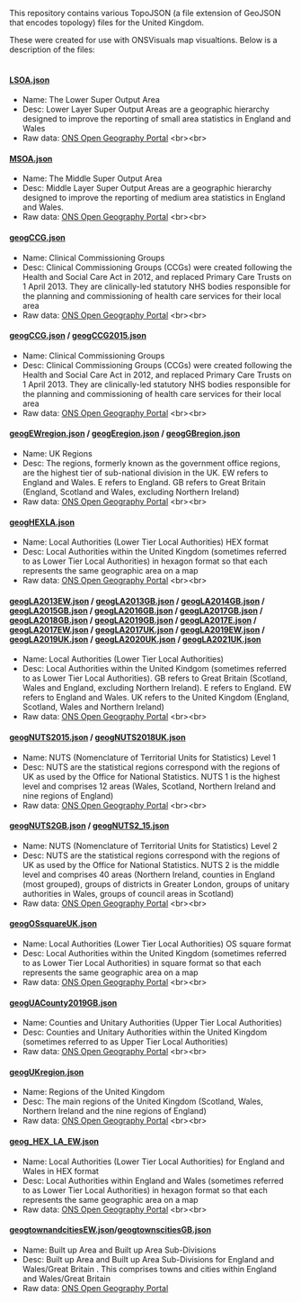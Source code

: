 This repository contains various TopoJSON (a file extension of GeoJSON that encodes topology) files for the United Kingdom.

These were created for use with ONSVisuals map visualtions. Below is a description of the files:
<br><br>

#### [LSOA.json](https://github.com/ONSvisual/topojson_boundaries/blob/master/LSOA.json)

- Name: The Lower Super Output Area 
- Desc: Lower Layer Super Output Areas are a geographic hierarchy designed to improve the reporting of small area statistics in England and Wales
- Raw data: [ONS Open Geography Portal](https://geoportal.statistics.gov.uk/search?collection=Dataset&sort=name&tags=all(BDY_LSOA))
<br><br>

#### [MSOA.json](https://github.com/ONSvisual/topojson_boundaries/blob/master/MSOA.json)

- Name: The Middle Super Output Area
- Desc: Middle Layer Super Output Areas are a geographic hierarchy designed to improve the reporting of medium area statistics in England and Wales.
- Raw data: [ONS Open Geography Portal](https://geoportal.statistics.gov.uk/search?collection=Dataset&sort=name&tags=all(BDY_MSOA))
<br><br>

#### [geogCCG.json](https://github.com/ONSvisual/topojson_boundaries/blob/master/geogCCG.json)

- Name: Clinical Commissioning Groups 
- Desc: Clinical Commissioning Groups (CCGs) were created following the Health and Social Care Act in 2012, and replaced Primary Care Trusts on 1 April 2013. They are clinically-led statutory NHS bodies responsible for the planning and commissioning of health care services for their local area
- Raw data: [ONS Open Geography Portal](https://geoportal.statistics.gov.uk/search?collection=Dataset&sort=name&tags=all(BDY_CCG))
<br><br>

#### [geogCCG.json](https://github.com/ONSvisual/topojson_boundaries/blob/master/geogCCG.json) / [geogCCG2015.json](https://github.com/ONSvisual/topojson_boundaries/blob/master/geogCCG2015.json)

- Name: Clinical Commissioning Groups 
- Desc: Clinical Commissioning Groups (CCGs) were created following the Health and Social Care Act in 2012, and replaced Primary Care Trusts on 1 April 2013. They are clinically-led statutory NHS bodies responsible for the planning and commissioning of health care services for their local area
- Raw data: [ONS Open Geography Portal](https://geoportal.statistics.gov.uk/search?collection=Dataset&sort=name&tags=all(BDY_CCG))
<br><br>

#### [geogEWregion.json](https://github.com/ONSvisual/topojson_boundaries/blob/master/geogEWregion.json) / [geogEregion.json](https://github.com/ONSvisual/topojson_boundaries/blob/master/geogEregion.json) / [geogGBregion.json](https://github.com/ONSvisual/topojson_boundaries/blob/master/geogGBregion.json)

- Name: UK Regions
- Desc: The regions, formerly known as the government office regions, are the highest tier of sub-national division in the UK. EW refers to England and Wales. E refers to England. GB refers to Great Britain (England, Scotland and Wales, excluding Northern Ireland)
- Raw data: [ONS Open Geography Portal](https://geoportal.statistics.gov.uk/search?collection=Dataset&sort=name&tags=all(BDY_RGN))
<br><br>

#### [geogHEXLA.json](https://github.com/ONSvisual/topojson_boundaries/blob/master/geogHEXLA.json)

- Name: Local Authorities (Lower Tier Local Authorities) HEX format
- Desc: Local Authorities within the United Kingdom (sometimes referred to as Lower Tier Local Authorities) in hexagon format so that each represents the same geographic area on a map
- Raw data: [ONS Open Geography Portal](https://geoportal.statistics.gov.uk/search?collection=Dataset&sort=name&tags=all(BDY_LAD))
<br><br>

#### [geogLA2013EW.json](https://github.com/ONSvisual/topojson_boundaries/blob/master/geogLA2013EW.json) / [geogLA2013GB.json](https://github.com/ONSvisual/topojson_boundaries/blob/master/geogLA2013GB.json) / [geogLA2014GB.json](https://github.com/ONSvisual/topojson_boundaries/blob/master/geogLA2014GB.json) / [geogLA2015GB.json](https://github.com/ONSvisual/topojson_boundaries/blob/master/geogLA2015GB.json) / [geogLA2016GB.json](https://github.com/ONSvisual/topojson_boundaries/blob/master/geogLA2016GB.json) / [geogLA2017GB.json](https://github.com/ONSvisual/topojson_boundaries/blob/master/geogLA2017GB.json) / [geogLA2018GB.json](https://github.com/ONSvisual/topojson_boundaries/blob/master/geogLA2018GB.json) / [geogLA2019GB.json](https://github.com/ONSvisual/topojson_boundaries/blob/master/geogLA2019GB.json) / [geogLA2017E.json](https://github.com/ONSvisual/topojson_boundaries/blob/master/geogLA2017E.json) / [geogLA2017EW.json](https://github.com/ONSvisual/topojson_boundaries/blob/master/geogLA2017EW.json) / [geogLA2017UK.json](https://github.com/ONSvisual/topojson_boundaries/blob/master/geogLA2017UK.json) / [geogLA2019EW.json](https://github.com/ONSvisual/topojson_boundaries/blob/master/geogLA2019EW.json) / [geogLA2019UK.json](https://github.com/ONSvisual/topojson_boundaries/blob/master/geogLA2019UK.json) / [geogLA2020UK.json](https://github.com/ONSvisual/topojson_boundaries/blob/master/geogLA2020UK.json) / [geogLA2021UK.json](https://github.com/ONSvisual/topojson_boundaries/blob/master/geogLA2021UK.json)

- Name: Local Authorities (Lower Tier Local Authorities)
- Desc: Local Authorities within the United Kindgom (sometimes referred to as Lower Tier Local Authorities). GB refers to Great Britain (Scotland, Wales and England, excluding Northern Ireland). E refers to England. EW refers to England and Wales. UK refers to the United Kingdom (England, Scotland, Wales and Northern Ireland)
- Raw data: [ONS Open Geography Portal](https://geoportal.statistics.gov.uk/search?collection=Dataset&sort=name&tags=all(BDY_LAD))
<br><br>

#### [geogNUTS2015.json](https://github.com/ONSvisual/topojson_boundaries/blob/master/geogNUTS2015.json) / [geogNUTS2018UK.json](https://github.com/ONSvisual/topojson_boundaries/blob/master/geogNUTS2018UK.json)

- Name: NUTS (Nomenclature of Territorial Units for Statistics) Level 1
- Desc: NUTS are the statistical regions correspond with the regions of UK as used by the Office for National Statistics. NUTS 1 is the highest level and comprises 12 areas (Wales, Scotland, Northern Ireland and nine regions of England)
- Raw data: [ONS Open Geography Portal](https://geoportal.statistics.gov.uk/search?collection=Dataset&sort=name&tags=all(BDY_NUTS1))
<br><br>

#### [geogNUTS2GB.json](https://github.com/ONSvisual/topojson_boundaries/blob/master/geogNUTS2GB.json) / [geogNUTS2_15.json](https://github.com/ONSvisual/topojson_boundaries/blob/master/geogNUTS2_15.json)

- Name: NUTS (Nomenclature of Territorial Units for Statistics) Level 2
- Desc: NUTS are the statistical regions correspond with the regions of UK as used by the Office for National Statistics. NUTS 2 is the middle level and comprises 40 areas (Northern Ireland, counties in England (most grouped), groups of districts in Greater London, groups of unitary authorities in Wales, groups of council areas in Scotland)
- Raw data: [ONS Open Geography Portal](https://geoportal.statistics.gov.uk/search?collection=Dataset&sort=name&tags=all(BDY_NUTS2))
<br><br>

#### [geogOSsquareUK.json](https://github.com/ONSvisual/topojson_boundaries/blob/master/geogOSsquareUK.json)

- Name: Local Authorities (Lower Tier Local Authorities) OS square format
- Desc: Local Authorities within the United Kingdom (sometimes referred to as Lower Tier Local Authorities) in square format so that each represents the same geographic area on a map
- Raw data: [ONS Open Geography Portal](https://geoportal.statistics.gov.uk/search?collection=Dataset&sort=name&tags=all(BDY_LAD))
<br><br>

#### [geogUACounty2019GB.json](https://github.com/ONSvisual/topojson_boundaries/blob/master/geogUACounty2019GB.json)

- Name: Counties and Unitary Authorities (Upper Tier Local Authorities)
- Desc: Counties and Unitary Authorities within the United Kingdom (sometimes referred to as Upper Tier Local Authorities)
- Raw data: [ONS Open Geography Portal](https://geoportal.statistics.gov.uk/search?collection=Dataset&sort=name&tags=all(BDY_LAD))
<br><br>

#### [geogUKregion.json](https://github.com/ONSvisual/topojson_boundaries/blob/master/geogUKregion.json)

- Name: Regions of the United Kingdom
- Desc: The main regions of the United Kingdom (Scotland, Wales, Northern Ireland and the nine regions of England)
- Raw data: [ONS Open Geography Portal](https://geoportal.statistics.gov.uk/search?collection=Dataset&sort=name&tags=all(BDY_NUTS1))
<br><br>

#### [geog_HEX_LA_EW.json](https://github.com/ONSvisual/topojson_boundaries/blob/master/geog_HEX_LA_EW.json)

- Name: Local Authorities (Lower Tier Local Authorities) for England and Wales in HEX format
- Desc: Local Authorities within England and Wales (sometimes referred to as Lower Tier Local Authorities) in hexagon format so that each represents the same geographic area on a map
- Raw data: [ONS Open Geography Portal](https://geoportal.statistics.gov.uk/search?collection=Dataset&sort=name&tags=all(BDY_LAD))
<br><br>

#### [geogtownandcitiesEW.json](https://github.com/ONSvisual/topojson_boundaries/blob/master/geogtownandcitiesEW.json)/[geogtownscitiesGB.json](https://github.com/ONSvisual/topojson_boundaries/blob/master/geogtownscitiesGB.json)

- Name: Built up Area and Built up Area Sub-Divisions 
- Desc: Built up Area and Built up Area Sub-Divisions for England and Wales/Great Britain . This comprises towns and cities within England and Wales/Great Britain
- Raw data: [ONS Open Geography Portal](https://geoportal.statistics.gov.uk/search?collection=Dataset&sort=name&tags=all(BDY_BUA%2CDEC_2011))
